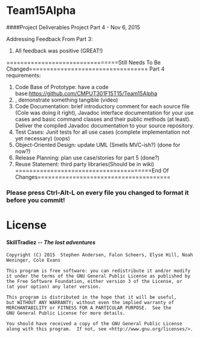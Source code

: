# Team15Alpha
####Project Deliverables 
Project Part 4 - Nov 6, 2015

Addressing Feedback From Part 3:
  1. All feedback was positive (GREAT!)

================================Still Needs To Be Changed==================================
Part 4 requirements:
   1. Code Base of Prototype: have a code base:https://github.com/CMPUT301F15T15/Team15Alpha
   2. , demonstrate something tangible (video)
   3. Code Documentation: brief introductory comment for each source file (Cole was doing it right), 
                          Javadoc interface documentation for your use cases and basic command classes and their public                                methods (at least). Deliver the compiled Javadoc documentation to your source repository.
   4. Test Cases: Junit tests for all use cases (complete implementation not yet necessary) (oops)
   5. Object-Oriented Design: update UML (Smells MVC-ish?) (done for now?)
   6. Release Planning: plan use case/stories for part 5 (done?)
   7. Reuse Statement: third party libraries(Should be in wiki)
=======================================End Of Changes======================================

### Please press Ctrl-Alt-L on every file you changed to format it before you commit!

# License 
####   __SkillTradiez__ -- _The lost adventures_
   
    Copyright (C) 2015  Stephen Andersen, Falon Scheers, Elyse Hill, Noah Weninger, Cole Evans

    This program is free software: you can redistribute it and/or modify
    it under the terms of the GNU General Public License as published by
    the Free Software Foundation, either version 3 of the License, or
    (at your option) any later version.

    This program is distributed in the hope that it will be useful,
    but WITHOUT ANY WARRANTY; without even the implied warranty of
    MERCHANTABILITY or FITNESS FOR A PARTICULAR PURPOSE.  See the
    GNU General Public License for more details.

    You should have received a copy of the GNU General Public License
    along with this program.  If not, see <http://www.gnu.org/licenses/>.
